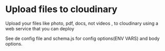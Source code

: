 # Upload files to cloudinary
Upload your files like photo, pdf, docs, not videos , to cloudinary using a web service that you can deploy <ENTER>

See de config file and schema.js for config options(ENV VARS)
and body options.

